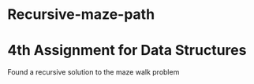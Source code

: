 # Recursive-maze-path
# 4th Assignment for Data Structures
Found a recursive solution to the maze walk problem
